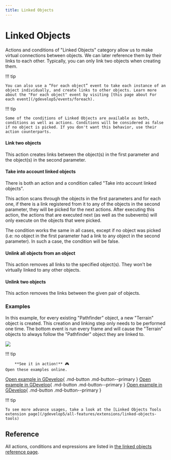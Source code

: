 ```yaml
---
title: Linked Objects
---
```

# Linked Objects

Actions and conditions of "Linked Objects" category allow us to make virtual connections between objects. We can later reference them by their links to each other. Typically, you can only link two objects when creating them.

!!! tip

    You can also use a “For each object” event to take each instance of an object individually, and create links to other objects. Learn more about the "For each object" event by visiting [this page about For each event](/gdevelop5/events/foreach).

!!! tip


    Some of the conditions of Linked Objects are available as both, conditions as well as actions. Conditions will be considered as false if no object is picked. If you don't want this behavior, use their action counterparts.


#### Link two objects

This action creates links between the object(s) in the first parameter and the object(s) in the second parameter.

#### Take into account linked objects

There is both an action and a condition called "Take into account linked objects".

This action scans through the objects in the first parameters and for each one, if there is a link registered from it to any of the objects in the second parameter, they will be picked for the next actions. After executing this action, the actions that are executed next (as well as the subevents) will only execute on the objects that were picked.

The condition works the same in all cases, except if no object was picked (i.e: no object in the first parameter had a link to any object in the second parameter). In such a case, the condition will be false.

#### Unlink all objects from an object

This action removes all links to the specified object(s). They won't be virtually linked to any other objects.

#### Unlink two objects

This action removes the links between the given pair of objects.

### Examples

In this example, for every existing "Pathfinder" object, a new "Terrain" object is created.  This creation and linking step only needs to be performed one time.  The bottom event is run every frame and will cause the "Terrain" objects to always follow the "Pathfinder" object they are linked to.

![](/gdevelop5/all-features/linkobjectsandfollowposition.png)

!!! tip

        **See it in action!** 🎮
    Open these examples online.

[Open example in GDevelop](https://editor.gdevelop.io/?project=example://magnet){ .md-button .md-button--primary }
[Open example in GDevelop](https://editor.gdevelop.io/?project=example://basic-artificial-intelligence){ .md-button .md-button--primary }
[Open example in GDevelop](https://editor.gdevelop.io/?project=example://pin-object-to-another-multiple-parents){ .md-button .md-button--primary }

!!! tip


    To see more advance usages, take a look at the [Linked Objects Tools extension page](/gdevelop5/all-features/extensions/linked-objects-tools)

## Reference

All actions, conditions and expressions are listed in [the linked objects reference page](/gdevelop5/all-features/linked-objects/reference/).
